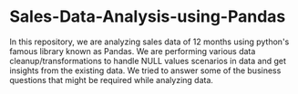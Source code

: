 # Sales-Data-Analysis-using-Pandas
In this repository, we are analyzing sales data of 12 months using python's famous library known as Pandas. We are performing various data cleanup/transformations to handle NULL values scenarios in data and get insights from the existing data. We tried to answer some of the business questions that might be required while analyzing data.
